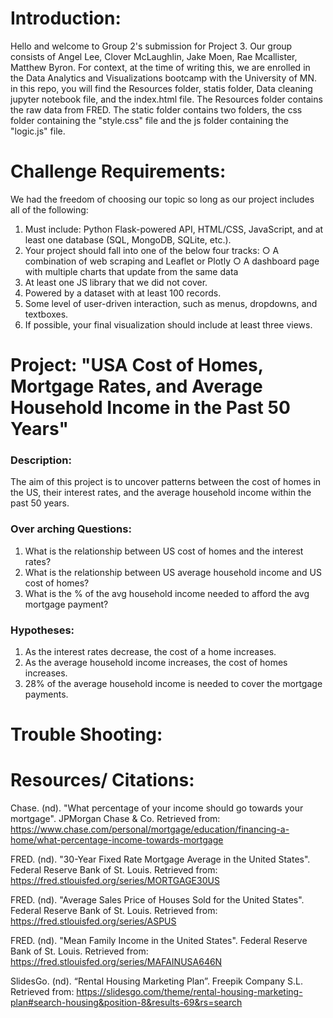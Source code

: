 # Introduction:

Hello and welcome to Group 2's submission for Project 3. Our group consists of Angel Lee, Clover McLaughlin, Jake Moen, Rae Mcallister, Matthew Byron. For context, at the time of writing this, we are enrolled in the Data Analytics and Visualizations bootcamp with the University of MN. in this repo, you will find the Resources folder, statis folder, Data cleaning jupyter notebook file, and the index.html file. The Resources folder contains the raw data from FRED. The static folder contains two folders, the css folder containing the "style.css" file and the js folder containing the "logic.js" file. 

# Challenge Requirements: 

We had the freedom of choosing our topic so long as our project includes all of the following:

1. Must include: Python Flask-powered API, HTML/CSS, JavaScript, and at least one database (SQL, MongoDB, SQLite, etc.). 
2. Your project should fall into one of the below four tracks:
○ A combination of web scraping and Leaflet or Plotly 
○ A dashboard page with multiple charts that update from the same data 
4. At least one JS library that we did not cover. 
5. Powered by a dataset with at least 100 records. 
6. Some level of user-driven interaction, such as menus, dropdowns, and textboxes. 
7. If possible, your final visualization should include at least three views. 

# Project: "USA Cost of Homes, Mortgage Rates, and Average Household Income in the Past 50 Years"

### Description: 
The aim of this project is to uncover patterns between the cost of homes in the US, their interest rates, and the average household income within the past 50 years.

### Over arching Questions: 

1. What is the relationship between US cost of homes and the interest rates?
2. What is the relationship between US average household income and US cost of homes?
3. What is the % of the avg household income needed to afford the avg mortgage payment?

### Hypotheses:

1. As the interest rates decrease, the cost of a home increases. 
2. As the average household income increases, the cost of homes increases.
3. 28% of the average household income is needed to cover the mortgage payments.

# Trouble Shooting:

# Resources/ Citations:

Chase. (nd). "What percentage of your income should go towards your mortgage". JPMorgan Chase & Co. Retrieved from: https://www.chase.com/personal/mortgage/education/financing-a-home/what-percentage-income-towards-mortgage

FRED. (nd). "30-Year Fixed Rate Mortgage Average in the United States". Federal Reserve Bank of St. Louis. Retrieved from: https://fred.stlouisfed.org/series/MORTGAGE30US

FRED. (nd). "Average Sales Price of Houses Sold for the United States". Federal Reserve Bank of St. Louis. Retrieved from: https://fred.stlouisfed.org/series/ASPUS

FRED. (nd). "Mean Family Income in the United States". Federal Reserve Bank of St. Louis. Retrieved from: https://fred.stlouisfed.org/series/MAFAINUSA646N 

SlidesGo. (nd). “Rental Housing Marketing Plan”. Freepik Company S.L. Retrieved from: https://slidesgo.com/theme/rental-housing-marketing-plan#search-housing&position-8&results-69&rs=search

